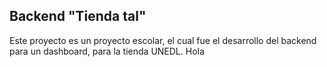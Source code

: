 ## Backend "Tienda tal"
Este proyecto es un proyecto escolar, el cual fue el desarrollo del backend para un dashboard, para la tienda UNEDL.
Hola